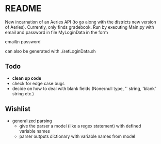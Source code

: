 # README
New incarnation of an Aeries API (to go along with the districts new version of Aeries). Currently, only finds gradebook. Run by executing Main.py with email and password in file MyLoginData in the form

email\n
password

can also be generated with ./setLoginData.sh


## Todo
- **clean up code**
- check for edge case bugs
- decide on how to deal with blank fields (None/null type, '' string, 'blank' string etc.)

## Wishlist
- generalized parsing
	- give the parser a model (like a regex statement) with defined variable names
	- parser outputs dictionary with variable names from model
